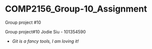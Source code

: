 # COMP2156_Group-10_Assignment
Group project #10





Group project#10 Jodie Siu - 101354590
- *Git is a fancy tools, I am loving it!*
